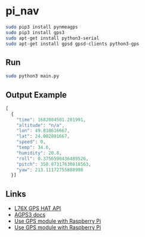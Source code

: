 # pi_nav

```bash
sudo pip3 install pynmeagps
sudo pip3 install gps3
sudo apt-get install python3-serial
sudo apt-get install gpsd gpsd-clients python3-gps
```
    
## Run
```bash
sudo python3 main.py
```
    
## Output Example

```javascript
[
  {
    "time": 1682084501.281991,
    "altitude": "n/a",
    "lon": 49.818616667,
    "lat": 24.002801667,
    "speed": 0,
    "temp": 34.6,
    "humidity": 20.8,
    "roll": 0.3756590436489526,
    "pitch": 358.87317630818563,
    "yaw": 213.11172755888998
  }]
```

## Links

 - [L76X GPS HAT API](https://www.waveshare.com/wiki/L76X_GPS_HAT)
 - [AGPS3 docs](https://github.com/wadda/gps3/blob/master/gps3/agps3.py)
 - [Use GPS module with Raspberry Pi ](https://www.dfrobot.com/blog-772.html)
 - [Use GPS module with Raspberry Pi ](https://www.dfrobot.com/blog-772.html)